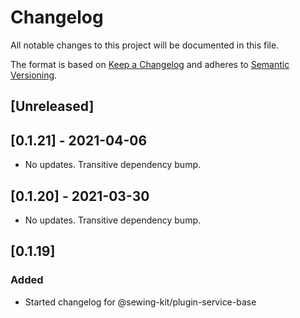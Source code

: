 # Changelog

All notable changes to this project will be documented in this file.

The format is based on [Keep a Changelog](http://keepachangelog.com/en/1.0.0/)
and adheres to [Semantic Versioning](http://semver.org/spec/v2.0.0.html).

## [Unreleased]

## [0.1.21] - 2021-04-06

- No updates. Transitive dependency bump.

## [0.1.20] - 2021-03-30

- No updates. Transitive dependency bump.

## [0.1.19]

### Added

- Started changelog for @sewing-kit/plugin-service-base

